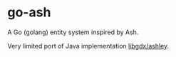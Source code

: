 # go-ash
A Go (golang) entity system inspired by Ash.

Very limited port of Java implementation [libgdx/ashley](https://github.com/libgdx/ashley/).
